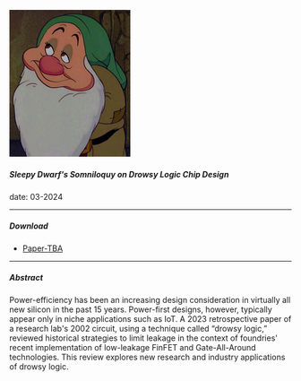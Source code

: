 ![](paper1.png)

##### Sleepy Dwarf's Somniloquy on Drowsy Logic Chip Design

date: 03-2024

---

##### Download

+ [Paper-TBA](paper1.pdf)

---

##### Abstract

Power-efficiency has been an increasing design consideration in 
virtually all new silicon in the past 15 years. Power-first
designs, however, typically appear only in niche applications
such as IoT. A 2023 retrospective paper of a research lab's 2002 circuit, 
using a technique called “drowsy logic,” reviewed historical strategies to
limit leakage in the context of foundries' recent implementation of 
low-leakage FinFET and Gate-All-Around technologies. This review 
explores new research and industry applications of drowsy logic.
